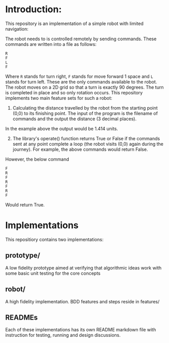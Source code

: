 # Introduction:

This repository is an implementation of a simple robot with limited navigation:

The robot needs to is controlled remotely by sending commands. These commands are written into a file as follows: 

```  
R 
F 
L 
F 
```

Where `R` stands for turn right, `F` stands for move forward 1 space and `L` stands for turn left. These are the only commands available to the robot. The robot moves on a 2D grid so that a turn is exactly 90 degrees. The turn is completed in place and so only rotation occurs. 
This repository implements two main feature sets for such a robot:

1. Calculating the distance travelled by the robot from the starting point (0,0) to its finishing point. The input of the program is the filename of commands and the output the distance (3 decimal places). 
  
 In the example above the output would be 1.414 units. 
  
2. The library's operate() function returns True or False if the commands sent at any point complete a loop (the robot visits (0,0) again during the journey). For example, the above commands would return False.

 However, the below command 

 ```
F  
R 
F 
R 
F 
R 
F 
```
  
 Would return True.

# Implementations
This repositiory contains two implementations:
## prototype/
A low fidelity prototype aimed at verifying that algorithmic ideas work with some basic unit testing for the core concepts

## robot/
A high fidelity implementation. BDD features and steps reside in features/

## READMEs
Each of these implementations has its own README markdown file with instruction for testing, running and design discussions.

